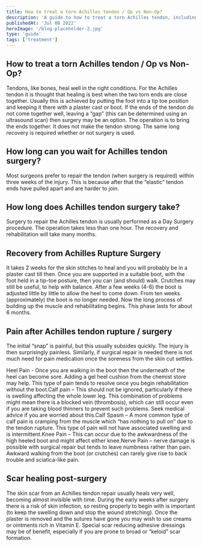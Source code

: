 ```yaml
---
title: How to treat a torn Achilles tendon / Op vs Non-Op?
description: 'A guide to how to treat a torn Achilles tendon, including whether to have surgery or not'
publishedAt: 'Jul 08 2022'
heroImage: '/blog-placeholder-2.jpg'
type: 'guide'
tags: ['treatment']
---
```


## How to treat a torn Achilles tendon / Op vs Non-Op?

Tendons, like bones, heal well in the right conditions. For the Achilles tendon it is thought that healing is best when the two torn ends are close together. Usually this is achieved by putting the foot into a tip toe position and keeping it there with a plaster cast or boot. If the ends of the tendon do not come together well, leaving a “gap” (this can be determined using an ultrasound scan) then surgery may be an option. The operation is to bring the ends together. It does not make the tendon strong. The same long recovery is required whether or not surgery is used.

## How long can you wait for Achilles tendon surgery?

Most surgeons prefer to repair the tendon (when surgery is required) within three weeks of the injury. This is because after that the “elastic” tendon ends have pulled apart and are harder to join.

## How long does Achilles tendon surgery take?

Surgery to repair the Achilles tendon is usually performed as a Day Surgery procedure. The operation takes less than one hour. The recovery and rehabilitation will take many months.

## Recovery from Achilles Rupture Surgery

It takes 2 weeks for the skin stitches to heal and you will probably be in a plaster cast till then. Once you are supported in a suitable boot, with the foot held in a tip-toe posture, then you can (and should) walk. Crutches may still be useful, to help with balance. After a few weeks (4-6) the boot is adjusted little by little to allow the heel to come down. From ten weeks (approximately) the boot is no longer needed. Now the long process of building up the muscle and rehabilitating begins. This phase lasts for about 6 months.

## Pain after Achilles tendon rupture / surgery

The initial “snap” is painful, but this usually subsides quickly. The injury is then surprisingly painless. Similarly, if surgical repair is needed there is not much need for pain medication once the soreness from the skin cut settles.

Heel Pain - Once you are walking in the boot then the underneath of the heel can become sore. Adding a gel heel cushion from the chemist store may help. This type of pain tends to resolve once you begin rehabilitation without the boot.Calf pain – This should not be ignored, particularly if there is swelling affecting the whole lower leg. This combination of problems might mean there is a blocked vein (thrombosis), which can still occur even if you are taking blood thinners to prevent such problems. Seek medical advice if you are worried about this.Calf Spasm – A more common type of calf pain is cramping from the muscle which “has nothing to pull on” due to the tendon rupture. This type of pain will not have associated swelling and is intermittent.Knee Pain – This can occur due to the awkwardness of the high heeled boot and might affect either knee.Nerve Pain – nerve damage is possible with surgical repair but tends to leave numbness rather than pain. Awkward walking from the boot (or crutches) can rarely give rise to back trouble and sciatica-like pain.

## Scar healing post-surgery

The skin scar from an Achilles tendon repair usually heals very well, becoming almost invisible with time. During the early weeks after surgery there is a risk of skin infection, so resting properly to begin with is important (to keep the swelling down and stop the wound stretching). Once the plaster is removed and the sutures have gone you may wish to use creams or ointments rich in Vitamin E. Special scar reducing adhesive dressings may be of benefit, especially if you are prone to broad or “keloid” scar formation.
